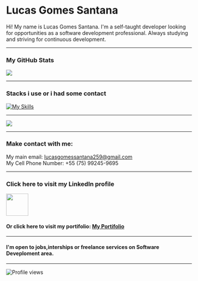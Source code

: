 # Lucas Gomes Santana

Hi! My name is Lucas Gomes Santana. I'm a self-taught developer looking for opportunities as a software development professional. Always studying and striving for continuous development.

****

### My GitHub Stats

![](https://github-readme-stats.vercel.app/api?username=lucas-gomes-santana&show_icons=true&theme=radical)

****

### Stacks i use or i had some contact

[![My Skills](https://skillicons.dev/icons?i=html,css,scss,javascript,typescript,nodejs,express,react,git,mysql,mongodb)](https://skillicons.dev)

****

![](https://github-readme-stats.vercel.app/api/top-langs/?username=lucas-gomes-santana&layout=compact&theme=radical)

****

### Make contact with me:

My main email: lucasgomessantana259@gmail.com         
My Cell Phone Number: +55 (75) 99245-9695  

****

### Click here to visit my LinkedIn profile

<a target="_blank" rel="noopener noreferrer" href="https://www.linkedin.com/in/lucas-gomes-77892a343/">
<img width="60px" src="https://store-images.s-microsoft.com/image/apps.46485.9007199266245564.44dc7699-748d-4c34-ba5e-d04eb48f7960.df3dbdf7-e6b9-4d2a-a5ad-3b91e430d172"></a>

#### Or click here to visit my portifolio: <a href="https://lucas-gomes-santana-portifolio.vercel.app/">My Portifolio</a> 

****

#### I'm open to jobs,interships or freelance services on Software Deveploment area.

****

<img src="https://komarev.com/ghpvc/?username=meuusuario&style=flat-square" alt="Profile views" />



